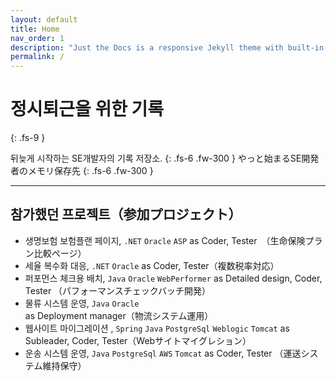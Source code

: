 ```yaml
---
layout: default
title: Home
nav_order: 1
description: "Just the Docs is a responsive Jekyll theme with built-in search that is easily customizable and hosted on GitHub Pages."
permalink: /
---
```


# 정시퇴근을 위한 기록
{: .fs-9 }

뒤늦게 시작하는 SE개발자의 기록 저장소.
{: .fs-6 .fw-300 }
やっと始まるSE開発者のメモリ保存先
{: .fs-6 .fw-300 }

<!-- [Get started now](#getting-started){: .btn .btn-primary .fs-5 .mb-4 .mb-md-0 .mr-2 }
[View it on GitHub][Just the Docs repo]{: .btn .fs-5 .mb-4 .mb-md-0 } -->

---

<!-- {: .warning }
> This website documents the features of the current `main` branch of the Just the Docs theme. See [the CHANGELOG]({% link CHANGELOG.md %}) for a list of releases, new features, and bug fixes.

Just the Docs is a theme for generating static websites with [Jekyll]. You can write source files for your web pages using [Markdown], the [Liquid] templating language, and HTML.[^1] Jekyll builds your site by converting all files that have [front matter] to HTML. Your [Jekyll configuration] file determines which theme to use, and sets general parameters for your site, such as the URL of its home page.

Jekyll builds this Just the Docs theme docs website using the theme itself. These web pages show how your web pages will look *by default* when you use this theme. But you can easily *[customize]* the theme to make them look completely different!

Browse the docs to learn more about how to use this theme. -->

## 참가했던 프로젝트（参加プロジェクト）

- 생명보험 보험플랜 페이지, `.NET` `Oracle` `ASP` as Coder, Tester　（生命保険プラン比較ページ） 
- 세율 복수화 대응, `.NET` `Oracle`  as Coder, Tester（複数税率対応）
- 퍼포먼스 체크용 배치, `Java` `Oracle` `WebPerformer` as Detailed design, Coder, Tester （パフォーマンスチェックバッチ開発）
- 물류 시스템 운영, `Java` `Oracle` as Deployment manager（物流システム運用）
- 웹사이트 마이그레이션 , `Spring` `Java` `PostgreSql` `Weblogic` `Tomcat`  as Subleader, Coder, Tester（Webサイトマイグレション）
- 운송 시스템 운영, `Java` `PostgreSql` `AWS` `Tomcat` as Coder, Tester （運送システム維持保守）

<!-- The [Just the Docs Template] provides the simplest, quickest, and easiest way to create a new website that uses the Just the Docs theme. To get started with creating a site, just click "[use the template]"!

{: .note }
To use the theme, you do ***not*** need to clone or fork the [Just the Docs repo]! You should do that only if you intend to browse the theme docs locally, contribute to the development of the theme, or develop a new theme based on Just the Docs.

You can easily set the site created by the template to be published on [GitHub Pages] – the [template README] file explains how to do that, along with other details.

If [Jekyll] is installed on your computer, you can also build and preview the created site *locally*. This lets you test changes before committing them, and avoids waiting for GitHub Pages.[^2] And you will be able to deploy your local build to a different platform than GitHub Pages.

More specifically, the created site:

- uses a gem-based approach, i.e. uses a `Gemfile` and loads the `just-the-docs` gem
- uses the [GitHub Pages / Actions workflow] to build and publish the site on GitHub Pages

Other than that, you're free to customize sites that you create with the template, however you like. You can easily change the versions of `just-the-docs` and Jekyll it uses, as well as adding further plugins.

{: .note }
See the theme [README][Just the Docs README] for how to use the theme as a gem without creating a new site. -->

<!-- ### Certificate -->

